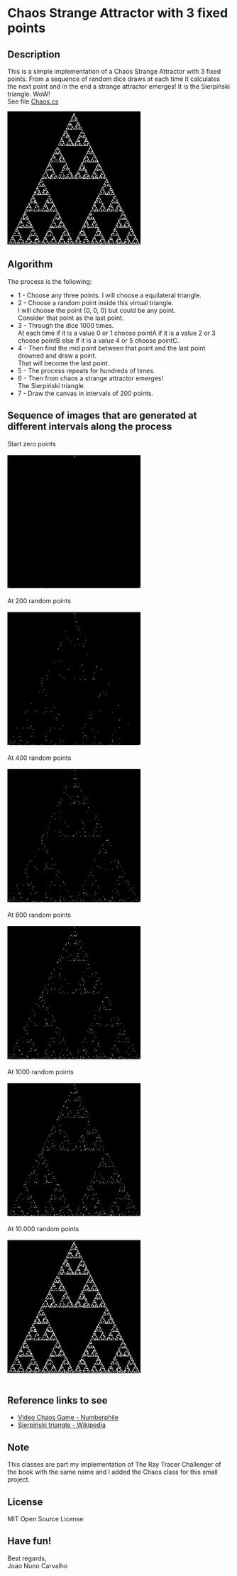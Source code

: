 # Chaos Strange Attractor with 3 fixed points 

## Description
This is a simple implementation of a Chaos Strange Attractor with 3 fixed points. From a sequence of random dice draws at each time it calculates the next point and in the end a strange attractor emerges! It is the Sierpiński triangle. WoW! <br>
See file [Chaos.cs](./Chaos.cs) <br>
   

![Chaos attractor 10.000 random points](./images/chaos_attractor_49.png?raw=true "Chaos attractor 10.000 random points") <br>

## Algorithm
The process is the following:<br>
 * 1 - Choose any three points. I will choose a equilateral triangle.
 * 2 - Choose a random point inside this virtual triangle.<br>
   I will choose the point (0, 0, 0) but could be any point.<br>
   Consider that point as the last point.
 * 3 - Through the dice 1000 times.<br> 
   At each time if it is a value 0 or 1 choose pointA if it is a value 2 or 3 choose pointB else if it is a value 4 or 5 choose pointC.
 * 4 - Then find the mid point between that point and the last point drowned and draw a point. <br> That will become the last point.         
 * 5 - The process repeats for hundreds of times.
 * 6 - Then from chaos a strange attractor emerges!<br> 
   The Sierpiński triangle.
 * 7 - Draw the canvas in intervals of 200 points.

## Sequence of images that are generated at different intervals along the process
Start zero points <br>
<br>
![Chaos attractor 0 points](./images/chaos_attractor_0.png?raw=true "Chaos attractor 0 points") <br>
<br>
At 200 random points <br>
<br>
![Chaos attractor 200 points](./images/chaos_attractor_1.png?raw=true "Chaos attractor 200 points") <br>
<br>
At 400 random points <br>
<br>
![Chaos attractor 400 points](./images/chaos_attractor_2.png?raw=true "Chaos attractor 400 points") <br>
<br>
At 600 random points <br>
<br>
![Chaos attractor 600 points](./images/chaos_attractor_3.png?raw=true "Chaos attractor 600 points") <br>
<br>
At 1000 random points <br>
<br>
![Chaos attractor 1000 points](./images/chaos_attractor_5.png?raw=true "Chaos attractor 1000 points") <br>
<br>
At 10.000 random points <br>
<br>
![Chaos attractor 10.000 random points](./images/chaos_attractor_49.png?raw=true "Chaos attractor 10.000 random points") <br>
<br>

## Reference links to see
* [Video Chaos Game - Numberphile](https://www.youtube.com/watch?v=kbKtFN71Lfs)
* [Sierpiński triangle - Wikipedia](https://en.wikipedia.org/wiki/Sierpi%C5%84ski_triangle)


## Note
This classes are part my implementation of The Ray Tracer Challenger of the book with the same name and I added the Chaos class for this small project.   

## License
MIT Open Source License

## Have fun!
Best regards, <br>
Joao Nuno Carvalho